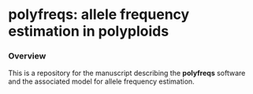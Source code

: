 # polyfreqs: allele frequency estimation in polyploids

### Overview

This is a repository for the manuscript describing the **polyfreqs** software and the associated model for allele frequency estimation.